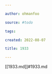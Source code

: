 ```yaml
---

author: ohmanfoo

source: #todo

tags: 

created: 2022-08-07

title: 1933

---
```

[[1933.md]]#1933.md
